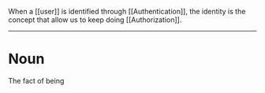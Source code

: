 When a [[user]] is identified through [[Authentication]], the identity is the concept that allow us to keep doing [[Authorization]].

---

# Noun

The fact of being